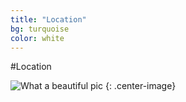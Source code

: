 ```yaml
---
title: "Location"
bg: turquoise
color: white
---
```


#Location

![What a beautiful pic](http://maps.googleapis.com/maps/api/staticmap?center=42.984586,+-81.359844&zoom=13&scale=false&size=600x600&maptype=roadmap&format=png&visual_refresh=true&markers=size:mid%7Ccolor:0x00ff11%7Clabel:1%7C6750+egremont+drive&markers=size:mid%7Ccolor:red%7Clabel:2%7C43.010551,+-81.337828)
{: .center-image}

